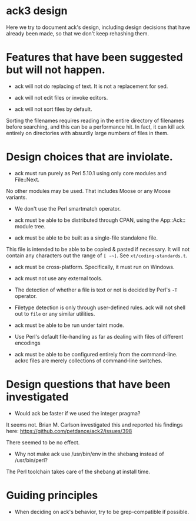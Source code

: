 # ack3 design

Here we try to document ack's design, including design decisions
that have already been made, so that we don't keep rehashing them.

# Features that have been suggested but will not happen.

* ack will not do replacing of text.  It is not a replacement for sed.

* ack will not edit files or invoke editors.

* ack will not sort files by default.

Sorting the filenames requires reading in the entire directory of
filenames before searching, and this can be a performance hit.  In fact,
it can kill ack entirely on directories with absurdly large numbers of
files in them.

# Design choices that are inviolate.

* ack must run purely as Perl 5.10.1 using only core modules and File::Next.

No other modules may be used.  That includes Moose or any Moose variants.

* We don't use the Perl smartmatch operator.

* ack must be able to be distributed through CPAN, using the App::Ack:: module tree.

* ack must be able to be built as a single-file standalone file.

This file is intended to be able to be copied & pasted if necessary.
It will not contain any characters out the range of `[ -~]`.
See `xt/coding-standards.t`.

* ack must be cross-platform.  Specifically, it must run on Windows.

* ack must not use any external tools.

* The detection of whether a file is text or not is decided by Perl's `-T` operator.

* Filetype detection is only through user-defined rules.  ack will not
shell out to `file` or any similar utilities.

* ack must be able to be run under taint mode.

* Use Perl's default file-handling as far as dealing with files of
different encodings

* ack must be able to be configured entirely from the command-line.
ackrc files are merely collections of command-line switches.


# Design questions that have been investigated

* Would ack be faster if we used the integer pragma?

It seems not.  Brian M. Carlson investigated this and reported his
findings here: https://github.com/petdance/ack2/issues/398

There seemed to be no effect.

* Why not make ack use /usr/bin/env in the shebang instead of /usr/bin/perl?

The Perl toolchain takes care of the shebang at install time.

# Guiding principles

* When deciding on ack's behavior, try to be grep-compatible if possible.
